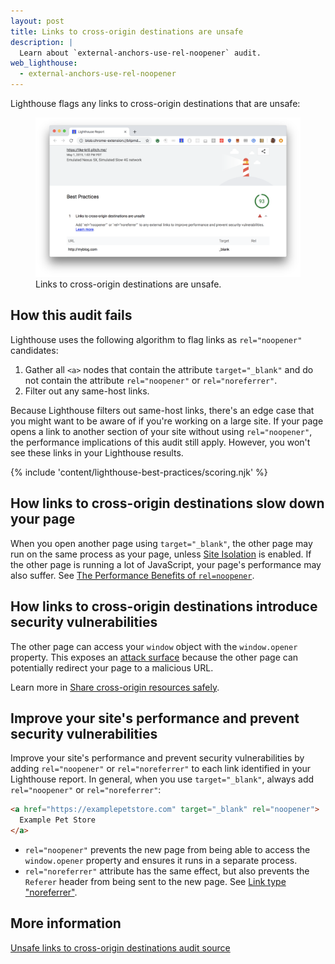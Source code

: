 ```yaml
---
layout: post
title: Links to cross-origin destinations are unsafe
description: |
  Learn about `external-anchors-use-rel-noopener` audit.
web_lighthouse:
  - external-anchors-use-rel-noopener
---
```


Lighthouse flags any links to cross-origin destinations that are unsafe:

<figure class="w-figure">
  <img class="w-screenshot w-screenshot--filled" src="external-anchors-use-rel-noopener.png" alt="Lighthouse audit showing unsafe links to cross-origin destinations">
  <figcaption class="w-figcaption">
    Links to cross-origin destinations are unsafe.
  </figcaption>
</figure>

## How this audit fails

Lighthouse uses the following algorithm to flag links as `rel="noopener"`
candidates:

1. Gather all `<a>` nodes that contain the attribute `target="_blank"` and do not contain the attribute `rel="noopener"` or `rel="noreferrer"`.
2. Filter out any same-host links.

Because Lighthouse filters out same-host links,
there's an edge case that you might want to be aware of if you're working on a large site.
If your page opens a link to another section of your site without using `rel="noopener"`,
the performance implications of this audit still apply.
However, you won't see these links in your Lighthouse results.

{% include 'content/lighthouse-best-practices/scoring.njk' %}

## How links to cross-origin destinations slow down your page

When you open another page using `target="_blank"`, the other page may
run on the same process as your page, unless [Site Isolation](https://developers.google.com/web/updates/2018/07/site-isolation) is enabled.
If the other page is running a lot of JavaScript, your page's performance may
also suffer. See [The Performance Benefits of `rel=noopener`](https://jakearchibald.com/2016/performance-benefits-of-rel-noopener/).

## How links to cross-origin destinations introduce security vulnerabilities

The other page can access your `window` object with the `window.opener` property.
This exposes an [attack surface](https://en.wikipedia.org/wiki/Attack_surface) because the other page
can potentially redirect your page to a malicious URL.

Learn more in [Share cross-origin resources safely](/cross-origin-resource-sharing/).

## Improve your site's performance and prevent security vulnerabilities

Improve your site's performance and prevent security vulnerabilities
by adding `rel="noopener"` or `rel="noreferrer"`
to each link identified in your Lighthouse report.
In general, when you use `target="_blank"`, always
add `rel="noopener"` or `rel="noreferrer"`:

```html
<a href="https://examplepetstore.com" target="_blank" rel="noopener">
  Example Pet Store
</a>
```

- `rel="noopener"` prevents the new page from being able
to access the `window.opener` property and
ensures it runs in a separate process.
- `rel="noreferrer"` attribute has the same effect,
but also prevents the `Referer` header
from being sent to the new page.
See [Link type "noreferrer"](https://html.spec.whatwg.org/multipage/links.html#link-type-noreferrer).

## More information

[Unsafe links to cross-origin destinations audit source](https://github.com/GoogleChrome/lighthouse/blob/master/lighthouse-core/audits/dobetterweb/external-anchors-use-rel-noopener.js)
